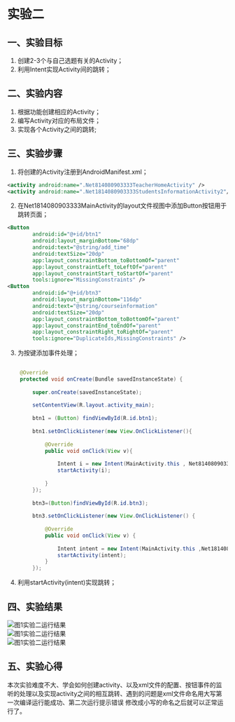 # 实验二
## 一、实验目标
1. 创建2-3个与自己选题有关的Activity；
2. 利用Intent实现Activity间的跳转；  
## 二、实验内容
1. 根据功能创建相应的Activity；
2. 编写Activity对应的布局文件；
3. 实现各个Activity之间的跳转; 
## 三、实验步骤
1. 将创建的Activity注册到AndroidManifest.xml；
```xml
<activity android:name=".Net814080903333TeacherHomeActivity" />  
<activity android:name=".Net1814080903333StudentsInformationActivity2"/>   
```  
2. 在Net1814080903333MainActivity的layout文件视图中添加Button按钮用于跳转页面；  

```xml
<Button
        android:id="@+id/btn1"
        android:layout_marginBottom="68dp"
        android:text="@string/add_time"
        android:textSize="20dp"
        app:layout_constraintBottom_toBottomOf="parent"
        app:layout_constraintLeft_toLeftOf="parent"
        app:layout_constraintStart_toStartOf="parent"
        tools:ignore="MissingConstraints" />  
<Button
        android:id="@+id/btn3"
        android:layout_marginBottom="116dp"
        android:text="@string/courseinformation"
        android:textSize="20dp"
        app:layout_constraintBottom_toBottomOf="parent"
        app:layout_constraintEnd_toEndOf="parent"
        app:layout_constraintRight_toRightOf="parent"
        tools:ignore="DuplicateIds,MissingConstraints" />
```
3. 为按键添加事件处理；  
```java
 
    @Override
    protected void onCreate(Bundle savedInstanceState) {
    
        super.onCreate(savedInstanceState);
        
        setContentView(R.layout.activity_main);
        
        btn1 = (Button) findViewById(R.id.btn1);
        
        btn1.setOnClickListener(new View.OnClickListener(){
        
            @Override
            public void onClick(View v){
            
                Intent i = new Intent(MainActivity.this , Net814080903333TeacherHomeActivity.class);
                startActivity(i);
                
            }
        });
        
        btn3=(Button)findViewById(R.id.btn3);
        
        btn3.setOnClickListener(new View.OnClickListener() {
        
            @Override
            public void onClick(View v) {
            
                Intent intent = new Intent(MainActivity.this ,Net1814080903333StudentsInformationActivity2.class);
                startActivity(intent);
            }
        });
   ```
4. 利用startActivity(intent)实现跳转；  
## 四、实验结果
![图1实验二运行结果](https://github.com/yichouge/android-labs-2020/blob/master/students/net1814080903333/ExperimentalResult/lab3.png?raw=true)  
![图1实验二运行结果](https://github.com/yichouge/android-labs-2020/blob/master/students/net1814080903333/ExperimentalResult/lab4.1.png?raw=true)  
![图1实验二运行结果](https://github.com/yichouge/android-labs-2020/blob/master/students/net1814080903333/ExperimentalResult/lab4.2.png?raw=true)
## 五、实验心得  
本次实验难度不大、学会如何创建activity、以及xml文件的配置、按钮事件的监听的处理以及实现activity之间的相互跳转、遇到的问题是xml文件命名用大写第一次编译运行能成功、第二次运行提示错误
修改成小写的命名之后就可以正常运行了。


